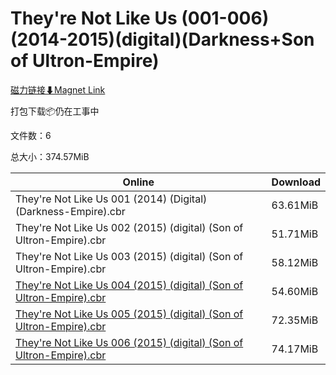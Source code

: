 # They're Not Like Us (001-006)(2014-2015)(digital)(Darkness+Son of Ultron-Empire)

[磁力链接⬇Magnet Link](magnet:?xt=urn:btih:41aea36fb99f52dc354764731b1d9dedc81b3a03&dn=They%27re%20Not%20Like%20Us%20%28001-006%29%282014-2015%29%28digital%29%28Darkness%2BSon%20of%20Ultron-Empire%29)

打包下载📦仍在工事中

文件数：6

总大小：374.57MiB

Online | Download
--- | ---
They're Not Like Us 001 (2014) (Digital) (Darkness-Empire).cbr | 63.61MiB
They're Not Like Us 002 (2015) (digital) (Son of Ultron-Empire).cbr | 51.71MiB
They're Not Like Us 003 (2015) (digital) (Son of Ultron-Empire).cbr | 58.12MiB
[They're Not Like Us 004 (2015) (digital) (Son of Ultron-Empire).cbr](https://github.com/alicewish/markdown/blob/master/comic/Theyre-Not-Like-Us-004-2015-digital-Son-of-Ultron-Empire-cbr.md) | 54.60MiB
[They're Not Like Us 005 (2015) (digital) (Son of Ultron-Empire).cbr](https://github.com/alicewish/markdown/blob/master/comic/Theyre-Not-Like-Us-005-2015-digital-Son-of-Ultron-Empire-cbr.md) | 72.35MiB
[They're Not Like Us 006 (2015) (digital) (Son of Ultron-Empire).cbr](https://github.com/alicewish/markdown/blob/master/comic/Theyre-Not-Like-Us-006-2015-digital-Son-of-Ultron-Empire-cbr.md) | 74.17MiB